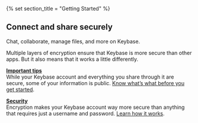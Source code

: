 {% set section_title = "Getting Started" %}

## Connect and share securely
Chat, collaborate, manage files, and more on Keybase. 

Multiple layers of encryption ensure that Keybase is more secure than other apps. But it also means that it works a little differently. 

[**Important tips**](/getting-started/important-tips)  
While your Keybase account and everything you share through it are secure, some of your information is public. [Know what’s what before you get started](/getting-started/important-tips).

[**Security**](/getting-started/security)  
Encryption makes your Keybase account way more secure than anything that requires just a username and password. [Learn how it works](/getting-started/security).



